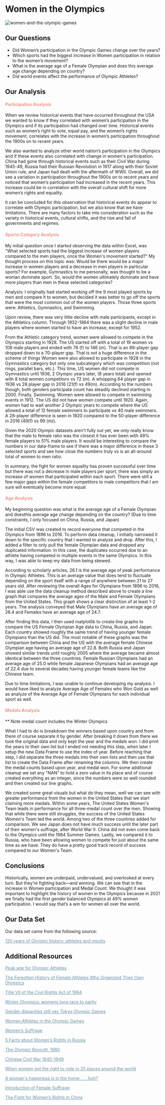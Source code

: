 # Women in the Olympics

![women-and-the-olympic-games](imgs/cover-women-olympics.png)

## Our Questions

* Did Women’s participation in the Olympic Games change over the years?
* Which sports had the biggest increase in Women participation in relation to the women’s movement?
* What is the average age of a Female Olympian and does this average age change depending on country?
* Did world events affect the performance of Olympic Athletes?

## Our Analysis

<h4 style="color:#F09789">Participation Analysis</h4>
<p>When we review historical events that have occurred throughout the USA we wanted to know if they correlated with women’s participation in the Olympics and if its participation had changed over time. Historical events such as women’s right to vote, equal pay, and the women’s rights movement, correlates with the increase in women’s participation throughout the 1900s on to recent years.</p> 

<p>We also wanted to analyze other world nation’s participation in the Olympics and if these events also correlated with change in women's participation. China had gone through historical events such as their Civil War during 1945-49, Russia had their Russian Revolution in 1917 along with their Soviet Union rule, and Japan had dealt with the aftermath of WWII. Overall, we did see a variation in participation throughout the 1900s on to recent years and noticed that women’s participation had increased in the recent years. This increase could be in correlation with the overall cultural shift for more women’s rights and equality.</p>

<p>It can be concluded for this observation that historical events do appear to correlate with Olympic participation, but we also know that we have limitations. There are many factors to take into consideration such as the variety in historical events, cultural shifts, and the rise and fall of governments and regimes.</p>


<h4 style="color:#F09789">Sports Category Analysis</h4>
<p>My initial question once I started observing the data within Excel, was "What selected sports had the biggest increase of women players compared to the men players, once the Women's movement started?" My thought process on this topic was: Would be there would be a major increase in women players and a decrease in men players in particular sports? For example, Gymnastics to me personally, was thought to be a woman dominate sport. So, would the women ultimately dominate and have more players than men in these selected categories? 

Analysis:
I originally had started working off the 9 most played sports by men and compare it to women, but decided it was better to go off the sports that were the most common out of the women players. Those three sports were: Athletics, Gymnastics, and Swimming. 

Upon review, there was very little decline with male participants, except in the Athletics column. Through 1932-1964 there was a slight decline in male players where women started to have an increase, except for 1952. 

From the Athletic category trend, women were allowed to compete in the Olympics starting in 1928.  The US started off with a total of 19 women vs 108 male players and ended with 76 (f) to 146 (m). That is an 89-player gap dropped down to a 70-player gap. That is not a huge difference in the scheme of things 
Women were also allowed to participate in 1928 in the Gymnastics category but only one subcategory which was competition (not rings, parallel bars, etc.). This time, US women did not compete in Gymnastics until 1936, 2 Olympic years later, (8 years total) and opened with 8 total women competitors vs 72 (m). A whopping 64 player gap in 1936 vs 28 player gap in 2016 (21(f) vs 49(m). According to the numbers though, both genders participate count has steadily declined starting in 2000. 
Finally, Swimming. Women were allowed to compete in swimming events in 1912. The US did not have women compete until 1920. Again, women had to wait another 2 Olympic years to compete where the US allowed a total of 12 female swimmers to participate vs 40 male swimmers. A 28-player difference is seen in 1920 compared to the 50-player difference in 2016 (49(f) vs 99 (m)). 


Given the 2020 Olympic datasets aren't fully out yet, we only really know that the male to female ratio was the closest it has ever been with 49% female players to 51% male players. It would be interesting to compare the numbers in our data-frame to see if there was a major difference in these 3 selected sports and see how close the numbers truly vs is an all-around total of women to men ratio. 

In summary, the fight for women equality has proven successful over time but there was not a decrease in male players per sport, there was simply an increase of women that participated within each sport. There were still a few major gaps within the female competitors to male competitors that I am sure will eventually become more equal. </p>

<h4 style="color:#F09789">Age Analysis</h4>
<p>My beginning question was what is the average age of a Female Olympian and doesthis average age change depending on the country? (Due to time constraints, I only focused on China, Russia, and Japan)</p>

<p>The initial CSV was created to record everyone that competed in the Olympics from 1896 to 2016. To perform data cleanup, I initially narrowed it down to the specific country that I wanted to analyze and drop. After this, I added a filter to only pull the female Olympian data and dropped any duplicated information. In this case, the duplicates occurred due to an athlete having competed in multiple events in the same Olympics. In this way, I was able to keep my data from being skewed.</p>

<p>According to scholarly articles, 26.1 is the average age of peak performance in Olympic Athletes. This is an average value that does tend to fluctuate depending on the sport itself with a range of anywhere between 21 to 27 years old. After reviewing the overall Ages for Olympians from 1896 to 2016, I was able use the data cleanup method described above to create a line graph that compares the average ages of the Male and Female Olympians from the United States. This graph shows a clear distinction of at least 1-2 years. The analysis conveyed that Male Olympians have an average age of 26.4 and Females have an average age of 24.7.</p>

<p>After finding this data, I then used matplotlib to create line graphs to compare the US Female Olympian Age data to China, Russia, and Japan. Each country showed roughly the same trend of having younger female Olympians than the US did. The most notable of these graphs was the comparison between China and the US with the average female Chinese Olympian age having an average age of 22.8. Both Russia and Japan showed similar trends until roughly 2005 where the average became almost identical between the three countries. Female Russian Olympians had an average age of 25.0 while female Japanese Olympians had an average age of 22.4 due to several decades having younger female teams like the Chinese team.</p>

<p>Due to time limitations, I was unable to continue developing my analysis. I would have liked to analyze Average Age of Females who Won Gold as well as analyze of the Average Age of Female Olympians for each individual sport as well.</p>



<h4 style="color:#F09789">Medals Analysis</h4>
<p>** Note medal count includes the Winter Olympics</p>

<p>What I had to do is breakdown the winners based upon country and from there of course separate it by gender. After breaking it down from there we took the original data and only kept the year and the medals won. I did print the years to their own list but I ended not needing this step, when later I setup the new Data Frame to use the index of year. Before reaching that step, I did separate the three medals into their own lists and then use that list to create the Data Frame after renaming the columns. We then create the medal counts based upon year, and medal won. For some additional cleanup we set any "NAN" to hold a zero value in its place and of course created everything as an integer, since the numbers were so well rounded and then created our line graphs.</p>

<p>We created some great visuals but what do they mean, well we can see with greater performance from the women in the United States that we start claiming more medals. Within some years, The United States Women's Team leads in performance for all three-medal count over the men. Showing that while there were still struggles, the success of the United States Women's Team led the world. Among two of the three countries added for comparison. We see Japan does not have much success until the later part of their women's suffrage, after World War II. China did not even come back to the Olympics until the 1984 Summer Games. Lastly, we compared it to Russia, who have been allowing women to compete for just about the same time as we have. They do have a pretty good track record of success compared to our Women's Team.</p>


## Conclusions
<p>Historically, women are underpaid, undervalued, and overlooked at every turn. But they’re fighting back—and winning. We can see that in the increase in Women participation and Medal Count. We thought it was important to highlight the history of women in the Olympics because in 2021 we finally had the first gender balanced Olympics at 49% women participation. I would say that’s a win for women all over the world.</p>

## Our Data Set
<p>Our data set came from the following source: </p>
<a href="https://www.kaggle.com/heesoo37/120-years-of-olympic-history-athletes-and-results" title="120 years of Olympic history: athletes and results" target="_blank" style="color:#6990A4">120 years of Olympic history: athletes and results</a>


## Additional Resources

<a href="https://www.huffingtonpost.ca/2012/07/25/peak-age-for-athletes_n_1699631.html" title="Peak age for Olympic Athletes" target="_blank" style="color:#6990A4">Peak age for Olympic Athletes</a>

<a href="https://www.bitchmedia.org/article/forgotten-history-female-athletes-who-organized-their-own-olympics" title="The Forgotten History of Female Athletes Who Organized Their Own Olympics" target="_blank" style="color:#6990A4">The Forgotten History of Female Athletes Who Organized Their Own Olympics</a>

<a href="https://www.eeoc.gov/statutes/title-vii-civil-rights-act-1964" title="Title VII of the Civil Rights Act of 1964" target="_blank" style="color:#6990A4">Title VII of the Civil Rights Act of 1964</a>

<a href="https://www.theguardian.com/sport/ng-interactive/2018/feb/08/winter-olympics-womens-long-race-to-parity" title="Winter Olympics: womens long race to parity" target="_blank" style="color:#6990A4">Winter Olympics: womens long race to parity</a>

<a href="https://www.bbc.com/news/world-us-canada-57937102" title="Gender disparities still vex Tokyo Olympic Games" target="_blank" style="color:#6990A4">Gender disparities still vex Tokyo Olympic Games</a>

<a href="https://www.jhse.ua.es/article/view/2019-v14-n3-women-athletes-olympic-games" title="Women Athletes in the Olympic Games" target="_blank" style="color:#6990A4">Women Athletes in the Olympic Games</a>

<a href="https://www.history.com/topics/womens-history/the-fight-for-womens-suffrage" title="Women’s Suffrage" target="_blank" style="color:#6990A4">Women’s Suffrage</a>

<a href="https://borgenproject.org/womens-rights-in-russia/" title="5 Facts about Women’s Rights in Russia" target="_blank" style="color:#6990A4">5 Facts about Women’s Rights in Russia</a>

<a href="https://www.thoughtco.com/international-woman-suffrage-timeline-3530479" title="The Olympic Boycott, 1980" target="_blank" style="color:#6990A4">The Olympic Boycott, 1980</a>

<a href="https://www.thoughtco.com/international-woman-suffrage-timeline-3530479" title="Chinese Civil War 1945-1949" target="_blank" style="color:#6990A4">Chinese Civil War 1945-1949</a>

<a href="https://www.insider.com/when-women-around-the-world-got-the-right-to-vote-2019-2" title="When women got the right to vote in 25 places around the world" target="_blank" style="color:#6990A4">When women got the right to vote in 25 places around the world</a>

<a href="https://www.japantimes.co.jp/life/2004/10/07/language/a-womans-happiness-is-in-the-home-huh/" title="A woman's happiness is in the home . . . huh?" target="_blank" style="color:#6990A4">A woman's happiness is in the home . . . huh?</a>

<a href="http://www.crosscurrents.hawaii.edu/content.aspx?lang=eng&site=japan&theme=work&subtheme=WOMEN&unit=JWORK002" title="Introduction of Female Suffrage" target="_blank" style="color:#6990A4">Introduction of Female Suffrage</a>

<a href="https://borgenproject.org/womens-rights-in-china/" title="The Fight for Women’s Rights in China" target="_blank" style="color:#6990A4">The Fight for Women’s Rights in China</a>








 



